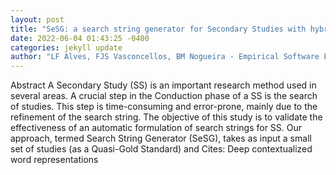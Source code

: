 ```yaml
--- 
layout: post 
title: "SeSG: a search string generator for Secondary Studies with hybrid search strategies using text mining" 
date: 2022-06-04 01:43:25 -0400 
categories: jekyll update 
author: "LF Alves, FJS Vasconcellos, BM Nogueira - Empirical Software Engineering, 2022" 
--- 
```

Abstract A Secondary Study (SS) is an important research method used in several areas. A crucial step in the Conduction phase of a SS is the search of studies. This step is time-consuming and error-prone, mainly due to the refinement of the search string. The objective of this study is to validate the effectiveness of an automatic formulation of search strings for SS. Our approach, termed Search String Generator (SeSG), takes as input a small set of studies (as a Quasi-Gold Standard) and Cites: Deep contextualized word representations